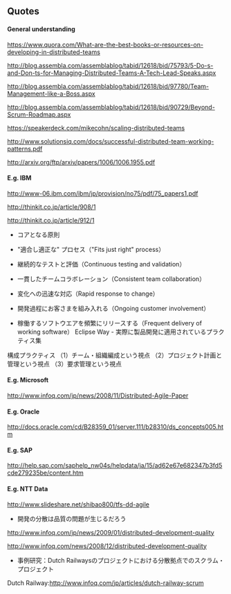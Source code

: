 ## Quotes

#### General understanding 

https://www.quora.com/What-are-the-best-books-or-resources-on-developing-in-distributed-teams

http://blog.assembla.com/assemblablog/tabid/12618/bid/75793/5-Do-s-and-Don-ts-for-Managing-Distributed-Teams-A-Tech-Lead-Speaks.aspx

http://blog.assembla.com/assemblablog/tabid/12618/bid/97780/Team-Management-like-a-Boss.aspx

http://blog.assembla.com/assemblablog/tabid/12618/bid/90729/Beyond-Scrum-Roadmap.aspx

https://speakerdeck.com/mikecohn/scaling-distributed-teams

http://www.solutionsiq.com/docs/successful-distributed-team-working-patterns.pdf

http://arxiv.org/ftp/arxiv/papers/1006/1006.1955.pdf


#### E.g. IBM

http://www-06.ibm.com/ibm/jp/provision/no75/pdf/75_papers1.pdf

http://thinkit.co.jp/article/908/1

http://thinkit.co.jp/article/912/1


- コアとなる原則

- "適合し適正な" プロセス（"Fits just right" process）
- 継続的なテストと評価（Continuous testing and validation）
- 一貫したチームコラボレーション（Consistent team collaboration）
- 変化への迅速な対応（Rapid response to change）
- 開発過程にお客さまを組み入れる（Ongoing customer involvement）
- 稼働するソフトウエアを頻繁にリリースする（Frequent delivery of working software）
Eclipse Way - 実際に製品開発に適用されているプラクティス集

構成プラクティス
（1）チーム・組織編成という視点
（2）プロジェクト計画と管理という視点
（3）要求管理という視点

#### E.g. Microsoft

http://www.infoq.com/jp/news/2008/11/Distributed-Agile-Paper

#### E.g. Oracle

http://docs.oracle.com/cd/B28359_01/server.111/b28310/ds_concepts005.htm

#### E.g. SAP

http://help.sap.com/saphelp_nw04s/helpdata/ja/15/ad62e67e682347b3fd5cde279235be/content.htm

#### E.g. NTT Data

http://www.slideshare.net/shibao800/tfs-dd-agile

- 開発の分散は品質の問題が生じるだろう

http://www.infoq.com/jp/news/2009/01/distributed-development-quality

http://www.infoq.com/news/2008/12/distributed-development-quality

- 事例研究：Dutch Railwaysのプロジェクトにおける分散拠点でのスクラム・プロジェクト

Dutch Railway:http://www.infoq.com/jp/articles/dutch-railway-scrum

